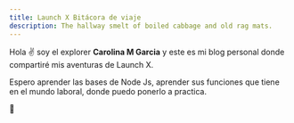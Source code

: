 ```yaml
---
title: Launch X Bitácora de viaje
description: The hallway smelt of boiled cabbage and old rag mats.
---
```


Hola ✌️  soy el explorer **Carolina M Garcia** y este es mi blog personal donde compartiré mis aventuras de Launch X.

Espero aprender las bases de Node Js, aprender sus funciones que tiene en el mundo laboral, donde puedo ponerlo a practica.


🚀
